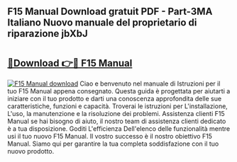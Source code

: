 ## F15 Manual Download gratuit PDF - Part-3MA Italiano Nuovo manuale del proprietario di riparazione jbXbJ

# <h2><a href="http://dfcimda.blite.top/?on=F15+Manual">🔗Download 👉🔴 F15 Manual</a></h2>

[![F15 Manual download](https://i.imgur.com/lujVjoI.png)](http://dfcimda.blite.top/?on=F15+Manual)
Ciao e benvenuto nel manuale di Istruzioni per il tuo F15 Manual appena consegnato. Questa guida è progettata per aiutarti a iniziare con il tuo prodotto e darti una conoscenza approfondita delle sue caratteristiche, funzioni e capacità. Troverai le istruzioni per L'installazione, L'uso, la manutenzione e la risoluzione dei problemi. Assistenza clienti F15 Manual se hai bisogno di aiuto, il nostro team di assistenza clienti dedicato è a tua disposizione. Goditi L'efficienza Dell'elenco delle funzionalità mentre usi il tuo nuovo F15 Manual. Il vostro successo è il nostro obiettivo F15 Manual. Siamo qui per garantire la tua completa soddisfazione con il tuo nuovo prodotto.

